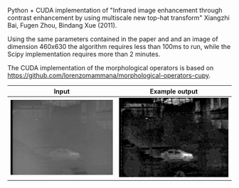 Python + CUDA implementation of "Infrared image enhancement through contrast enhancement by using multiscale new top-hat transform" Xiangzhi Bai, Fugen Zhou, Bindang Xue (2011).

Using the same parameters contained in the paper and and an image of dimension 460x630 the algorithm requires less than 100ms to run, while the Scipy implementation requires more than 2 minutes.

The CUDA implementation of the morphological operators is based on https://github.com/lorenzomammana/morphological-operators-cupy.

Input           |  Example output
:-------------------------:|:-------------------------:
![](01.jpg)  |  ![](01_out.jpg)